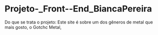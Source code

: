 # Projeto-_Front--End_BiancaPereira

Do que se trata o projeto: Este site é sobre um dos gêneros de metal que mais gosto, o Gotchc Metal, 

